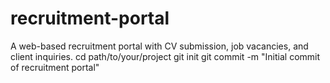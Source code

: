 # recruitment-portal
A web-based recruitment portal with CV submission, job vacancies, and client inquiries.
cd path/to/your/project
git init
git commit -m "Initial commit of recruitment portal"
